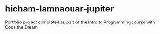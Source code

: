 # hicham-lamnaouar-jupiter
Portfolio project completed as part of the Intro to Programming course with Code the Dream
